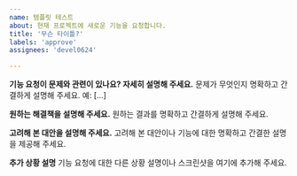 ```yaml
---
name: 템플릿 테스트
about: 현재 프로젝트에 새로운 기능을 요청합니다.
title: '무슨 타이틀?'
labels: 'approve'
assignees: 'devel0624'

---
```


**기능 요청이 문제와 관련이 있나요? 자세히 설명해 주세요.**
문제가 무엇인지 명확하고 간결하게 설명해 주세요. 예: [...]

**원하는 해결책을 설명해 주세요.**
원하는 결과를 명확하고 간결하게 설명해 주세요.

**고려해 본 대안을 설명해 주세요.**
고려해 본 대안이나 기능에 대한 명확하고 간결한 설명을 제공해 주세요.

**추가 상황 설명**
기능 요청에 대한 다른 상황 설명이나 스크린샷을 여기에 추가해 주세요.
